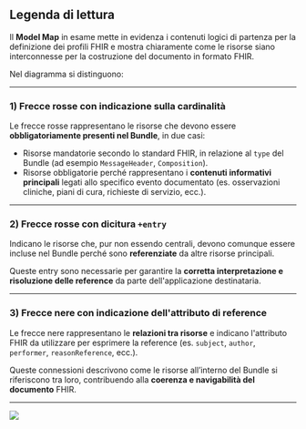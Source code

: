 ## Legenda di lettura

Il **Model Map** in esame mette in evidenza i contenuti logici di partenza per la definizione dei profili FHIR e mostra chiaramente come le risorse siano interconnesse per la costruzione del documento in formato FHIR.

Nel diagramma si distinguono:

---

### 1) Frecce rosse con indicazione sulla cardinalità

Le frecce rosse rappresentano le risorse che devono essere **obbligatoriamente presenti nel Bundle**, in due casi:

- Risorse mandatorie secondo lo standard FHIR, in relazione al `type` del Bundle (ad esempio `MessageHeader`, `Composition`).
- Risorse obbligatorie perché rappresentano i **contenuti informativi principali** legati allo specifico evento documentato (es. osservazioni cliniche, piani di cura, richieste di servizio, ecc.).

---

### 2) Frecce rosse con dicitura `+entry`

Indicano le risorse che, pur non essendo centrali, devono comunque essere incluse nel Bundle perché sono **referenziate** da altre risorse principali.

Queste entry sono necessarie per garantire la **corretta interpretazione e risoluzione delle reference** da parte dell'applicazione destinataria.

---

### 3) Frecce nere con indicazione dell'attributo di reference

Le frecce nere rappresentano le **relazioni tra risorse** e indicano l'attributo FHIR da utilizzare per esprimere la reference (es. `subject`, `author`, `performer`, `reasonReference`, ecc.).

Queste connessioni descrivono come le risorse all’interno del Bundle si riferiscono tra loro, contribuendo alla **coerenza e navigabilità del documento** FHIR.

---

![](Modello_logico_TC.png)